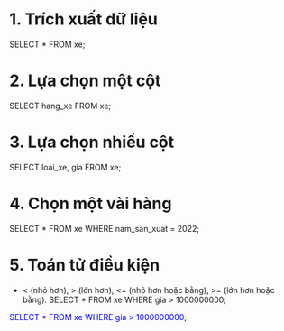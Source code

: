 # 1. Trích xuất dữ liệu
SELECT *
FROM xe;

# 2. Lựa chọn một cột
SELECT hang_xe
FROM xe;

# 3. Lựa chọn nhiều cột
SELECT
  loai_xe,
  gia
FROM xe;

# 4. Chọn một vài hàng
SELECT *
FROM xe 
WHERE nam_san_xuat = 2022;

# 5. Toán tử điều kiện
- < (nhỏ hơn), > (lớn hơn), <= (nhỏ hơn hoặc bằng), >= (lớn hơn hoặc bằng).
SELECT *
FROM xe 
WHERE gia > 1000000000;

<span style="color: blue;">
SELECT *
FROM xe 
WHERE gia > 1000000000;
</span>
